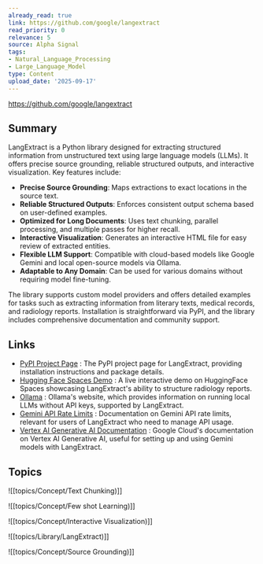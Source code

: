```yaml
---
already_read: true
link: https://github.com/google/langextract
read_priority: 0
relevance: 5
source: Alpha Signal
tags:
- Natural_Language_Processing
- Large_Language_Model
type: Content
upload_date: '2025-09-17'
---
```


https://github.com/google/langextract
## Summary

LangExtract is a Python library designed for extracting structured information from unstructured text using large language models (LLMs). It offers precise source grounding, reliable structured outputs, and interactive visualization. Key features include:

- **Precise Source Grounding**: Maps extractions to exact locations in the source text.
- **Reliable Structured Outputs**: Enforces consistent output schema based on user-defined examples.
- **Optimized for Long Documents**: Uses text chunking, parallel processing, and multiple passes for higher recall.
- **Interactive Visualization**: Generates an interactive HTML file for easy review of extracted entities.
- **Flexible LLM Support**: Compatible with cloud-based models like Google Gemini and local open-source models via Ollama.
- **Adaptable to Any Domain**: Can be used for various domains without requiring model fine-tuning.

The library supports custom model providers and offers detailed examples for tasks such as extracting information from literary texts, medical records, and radiology reports. Installation is straightforward via PyPI, and the library includes comprehensive documentation and community support.
## Links

- [PyPI Project Page](https://pypi.org/project/langextract/) : The PyPI project page for LangExtract, providing installation instructions and package details.
- [Hugging Face Spaces Demo](https://huggingface.co/spaces/google/radextract) : A live interactive demo on HuggingFace Spaces showcasing LangExtract's ability to structure radiology reports.
- [Ollama](https://ollama.com/) : Ollama's website, which provides information on running local LLMs without API keys, supported by LangExtract.
- [Gemini API Rate Limits](https://ai.google.dev/gemini-api/docs/rate-limits#tier-2) : Documentation on Gemini API rate limits, relevant for users of LangExtract who need to manage API usage.
- [Vertex AI Generative AI Documentation](https://cloud.google.com/vertex-ai/generative-ai/docs/learn/model-versions) : Google Cloud's documentation on Vertex AI Generative AI, useful for setting up and using Gemini models with LangExtract.

## Topics

![[topics/Concept/Text Chunking)]]

![[topics/Concept/Few shot Learning)]]

![[topics/Concept/Interactive Visualization)]]

![[topics/Library/LangExtract)]]

![[topics/Concept/Source Grounding)]]